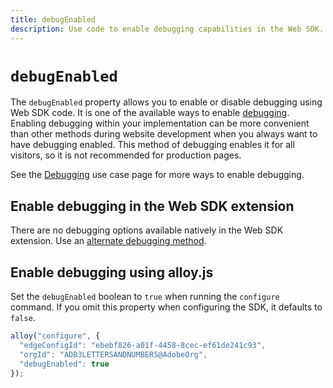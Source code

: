 ```yaml
---
title: debugEnabled
description: Use code to enable debugging capabilities in the Web SDK.
---
```

# `debugEnabled`

The `debugEnabled` property allows you to enable or disable debugging using Web SDK code. It is one of the available ways to enable [debugging](../../use-cases/debugging.md). Enabling debugging within your implementation can be more convenient than other methods during website development when you always want to have debugging enabled. This method of debugging enables it for all visitors, so it is not recommended for production pages.

See the [Debugging](../../use-cases/debugging.md) use case page for more ways to enable debugging.

## Enable debugging in the Web SDK extension

There are no debugging options available natively in the Web SDK extension. Use an [alternate debugging method](../../use-cases/debugging.md).

## Enable debugging using alloy.js

Set the `debugEnabled` boolean to `true` when running the `configure` command. If you omit this property when configuring the SDK, it defaults to `false`.

```js
alloy("configure", {
  "edgeConfigId": "ebebf826-a01f-4458-8cec-ef61de241c93",
  "orgId": "ADB3LETTERSANDNUMBERS@AdobeOrg",
  "debugEnabled": true
});
```
